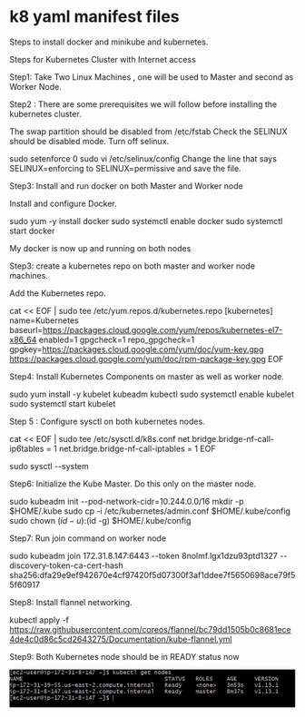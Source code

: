 # k8 yaml manifest files

Steps to install docker and minikube and kubernetes.

Steps for Kubernetes Cluster with Internet access

Step1: Take Two Linux Machines , one will be used to Master and second as Worker Node.

Step2 : There are some prerequisites we will follow before installing the kubernetes cluster.

The swap partition should be disabled from /etc/fstab
Check the SELINUX should be disabled mode.
Turn off selinux.

sudo setenforce 0
sudo vi /etc/selinux/config
Change the line that says SELINUX=enforcing to SELINUX=permissive and save the file.

Step3: Install and run docker on both Master and Worker node

Install and configure Docker.

sudo yum -y install docker
sudo systemctl enable docker
sudo systemctl start docker

My docker is now up and running on both nodes



Step3: create a kubernetes repo on both master and worker node machines.

Add the Kubernetes repo.

cat << EOF | sudo tee /etc/yum.repos.d/kubernetes.repo
[kubernetes]
name=Kubernetes
baseurl=https://packages.cloud.google.com/yum/repos/kubernetes-el7-x86_64
enabled=1
gpgcheck=1
repo_gpgcheck=1
gpgkey=https://packages.cloud.google.com/yum/doc/yum-key.gpg https://packages.cloud.google.com/yum/doc/rpm-package-key.gpg
EOF


Step4: Install Kubernetes Components on master as well as worker node.

sudo yum install -y kubelet kubeadm kubectl
sudo systemctl enable kubelet
sudo systemctl start kubelet

Step 5 :  Configure sysctl on both kubernetes nodes.

cat << EOF | sudo tee /etc/sysctl.d/k8s.conf
net.bridge.bridge-nf-call-ip6tables = 1
net.bridge.bridge-nf-call-iptables = 1
EOF

sudo sysctl --system

Step6: Initialize the Kube Master. Do this only on the master node.

sudo kubeadm init --pod-network-cidr=10.244.0.0/16
mkdir -p $HOME/.kube
sudo cp -i /etc/kubernetes/admin.conf $HOME/.kube/config
sudo chown $(id -u):$(id -g) $HOME/.kube/config



Step7: Run join command on worker node

sudo kubeadm join 172.31.8.147:6443 --token 8nolmf.lgx1dzu93ptd1327 --discovery-token-ca-cert-hash sha256:dfa29e9ef942670e4cf97420f5d07300f3af1ddee7f5650698ace79f55f60917





Step8: Install flannel networking.

kubectl apply -f https://raw.githubusercontent.com/coreos/flannel/bc79dd1505b0c8681ece4de4c0d86c5cd2643275/Documentation/kube-flannel.yml

Step9: Both Kubernetes node should be in READY status now

![Screenshot](kube_READY.JPG)




